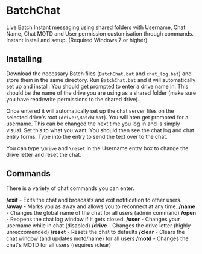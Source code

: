 # BatchChat
Live Batch Instant messaging using shared folders with Username, Chat Name, Chat MOTD and User permission customisation through commands. Instant install and setup. (Required Windows 7 or higher)

## Installing

Download the necessary Batch files (`BatchChat.bat` and `chat_log.bat`) and store them in the same directory. Run `BatchChat.bat` and it will automatically set up and install. You should get prompted to enter a drive name in. This should be the name of the drive you are using as a shared folder (make sure you have read/write permissions to the shared drive).

Once entered it will automatically set up the chat server files on the selected drive's root (`drive:\BatchChat`). You will hten get prompted for a username. This can be changed the next time you log in and is simply visual. Set this to what you want. You should then see the chat log and chat entry forms. Type into the entry to send the text over to the chat.

You can type `\drive` and `\reset` in the Username entry box to change the drive letter and reset the chat.

## Commands

There is a variety of chat commands you can enter.

**/exit** - Exits the chat and broacasts and exit notification to other users.
**/away** - Marks you as away and allows you to reconnect at any time.
**/name** - Changes the global name of the chat for all users (admin command)
**/open** - Reopens the chat log window if it gets closed.
**/user** - Changes your username while in chat (disabled)
**/drive** - Changes the drive letter (highly unreccomended)
**/reset** - Resets the chat to defaults
**/clear** - Clears the chat window (and updates motd/name) for all users
**/motd** - Changes the chat's MOTD for all users (requires /clear)
